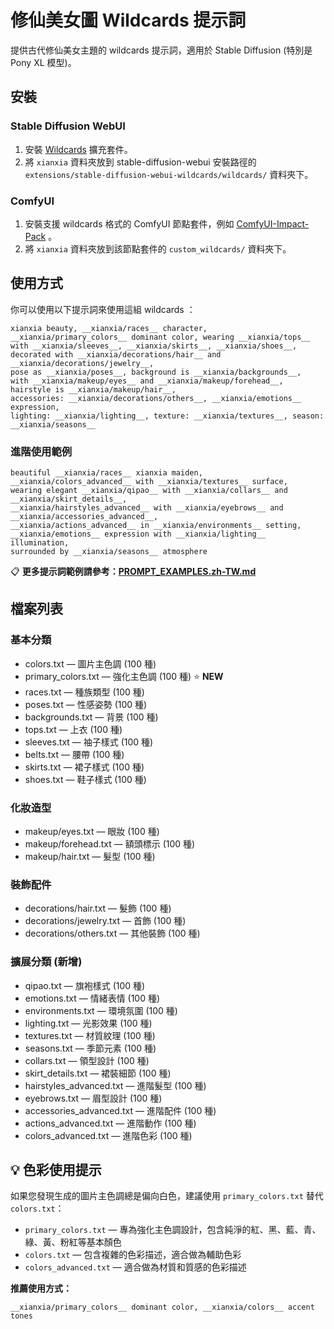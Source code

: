 # 修仙美女圖 Wildcards 提示詞

提供古代修仙美女主題的 wildcards 提示詞，適用於 Stable Diffusion (特別是 Pony XL 模型)。

## 安裝

### Stable Diffusion WebUI

1. 安裝 [Wildcards](https://github.com/AUTOMATIC1111/stable-diffusion-webui-wildcards) 擴充套件。
2. 將 `xianxia` 資料夾放到 stable-diffusion-webui 安裝路徑的 `extensions/stable-diffusion-webui-wildcards/wildcards/` 資料夾下。

### ComfyUI

1. 安裝支援 wildcards 格式的 ComfyUI 節點套件，例如 [ComfyUI-Impact-Pack](https://github.com/ltdrdata/ComfyUI-Impact-Pack) 。
2. 將 `xianxia` 資料夾放到該節點套件的 `custom_wildcards/` 資料夾下。

## 使用方式

你可以使用以下提示詞來使用這組 wildcards ：

```
xianxia beauty, __xianxia/races__ character, __xianxia/primary_colors__ dominant color, wearing __xianxia/tops__ with __xianxia/sleeves__, __xianxia/skirts__, __xianxia/shoes__,
decorated with __xianxia/decorations/hair__ and __xianxia/decorations/jewelry__,
pose as __xianxia/poses__, background is __xianxia/backgrounds__,
with __xianxia/makeup/eyes__ and __xianxia/makeup/forehead__, hairstyle is __xianxia/makeup/hair__,
accessories: __xianxia/decorations/others__, __xianxia/emotions__ expression,
lighting: __xianxia/lighting__, texture: __xianxia/textures__, season: __xianxia/seasons__
```

### 進階使用範例

```
beautiful __xianxia/races__ xianxia maiden, __xianxia/colors_advanced__ with __xianxia/textures__ surface,
wearing elegant __xianxia/qipao__ with __xianxia/collars__ and __xianxia/skirt_details__,
__xianxia/hairstyles_advanced__ with __xianxia/eyebrows__ and __xianxia/accessories_advanced__,
__xianxia/actions_advanced__ in __xianxia/environments__ setting,
__xianxia/emotions__ expression with __xianxia/lighting__ illumination,
surrounded by __xianxia/seasons__ atmosphere
```

📋 **更多提示詞範例請參考：[PROMPT_EXAMPLES.zh-TW.md](PROMPT_EXAMPLES.zh-TW.md)**

## 檔案列表

### 基本分類
- colors.txt — 圖片主色調 (100 種)
- primary_colors.txt — 強化主色調 (100 種) ⭐ **NEW** 
- races.txt — 種族類型 (100 種)
- poses.txt — 性感姿勢 (100 種)
- backgrounds.txt — 背景 (100 種)
- tops.txt — 上衣 (100 種)
- sleeves.txt — 袖子樣式 (100 種)
- belts.txt — 腰帶 (100 種)
- skirts.txt — 裙子樣式 (100 種)
- shoes.txt — 鞋子樣式 (100 種)

### 化妝造型
- makeup/eyes.txt — 眼妝 (100 種)
- makeup/forehead.txt — 額頭標示 (100 種)
- makeup/hair.txt — 髮型 (100 種)

### 裝飾配件
- decorations/hair.txt — 髮飾 (100 種)
- decorations/jewelry.txt — 首飾 (100 種)
- decorations/others.txt — 其他裝飾 (100 種)

### 擴展分類 (新增)
- qipao.txt — 旗袍樣式 (100 種)
- emotions.txt — 情緒表情 (100 種)
- environments.txt — 環境氛圍 (100 種)
- lighting.txt — 光影效果 (100 種)
- textures.txt — 材質紋理 (100 種)
- seasons.txt — 季節元素 (100 種)
- collars.txt — 領型設計 (100 種)
- skirt_details.txt — 裙裝細節 (100 種)
- hairstyles_advanced.txt — 進階髮型 (100 種)
- eyebrows.txt — 眉型設計 (100 種)
- accessories_advanced.txt — 進階配件 (100 種)
- actions_advanced.txt — 進階動作 (100 種)
- colors_advanced.txt — 進階色彩 (100 種)

## 💡 色彩使用提示

如果您發現生成的圖片主色調總是偏向白色，建議使用 `primary_colors.txt` 替代 `colors.txt`：

- `primary_colors.txt` — 專為強化主色調設計，包含純淨的紅、黑、藍、青、綠、黃、粉紅等基本顏色
- `colors.txt` — 包含複雜的色彩描述，適合做為輔助色彩
- `colors_advanced.txt` — 適合做為材質和質感的色彩描述

**推薦使用方式：**
```
__xianxia/primary_colors__ dominant color, __xianxia/colors__ accent tones
```
